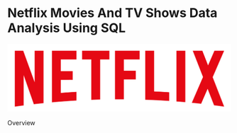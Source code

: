 # Netflix Movies And TV Shows Data Analysis Using SQL

![Netflix Logo](https://github.com/Arjunpothiyappan/Netflix_SQL_Project/blob/main/Netflix%20Logo.png)

Overview
